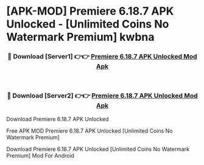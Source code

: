 # [APK-MOD] Premiere 6.18.7 APK Unlocked - [Unlimited Coins No Watermark Premium] kwbna



<div align="center">
<h3>🔴 Download [Server1] 👉👉 <a href="https://momento.my/?title=Premiere_6.18.7_APK_Unlocked">Premiere 6.18.7 APK Unlocked Mod Apk</a></h3><br>

<h3>🔴 Download [Server2] 👉👉 <a href="https://momento.my/?title=Premiere_6.18.7_APK_Unlocked">Premiere 6.18.7 APK Unlocked Mod Apk</a></h3>
</div>



Download Premiere 6.18.7 APK Unlocked 

Free APK MOD Premiere 6.18.7 APK Unlocked [Unlimited Coins No Watermark Premium]

Download Premiere 6.18.7 APK Unlocked [Unlimited Coins No Watermark Premium] Mod For Android
